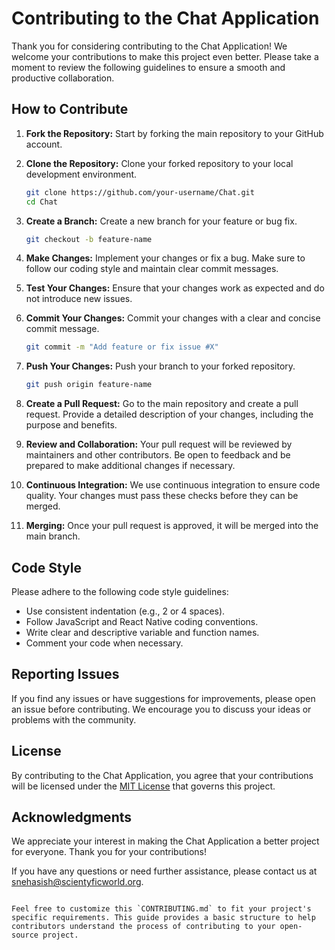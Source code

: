 # Contributing to the Chat Application

Thank you for considering contributing to the Chat Application! We welcome your contributions to make this project even better. Please take a moment to review the following guidelines to ensure a smooth and productive collaboration.

## How to Contribute

1. **Fork the Repository:** Start by forking the main repository to your GitHub account.

2. **Clone the Repository:** Clone your forked repository to your local development environment.

   ```bash
   git clone https://github.com/your-username/Chat.git
   cd Chat
   ```

3. **Create a Branch:** Create a new branch for your feature or bug fix.

   ```bash
   git checkout -b feature-name
   ```

4. **Make Changes:** Implement your changes or fix a bug. Make sure to follow our coding style and maintain clear commit messages.

5. **Test Your Changes:** Ensure that your changes work as expected and do not introduce new issues.

6. **Commit Your Changes:** Commit your changes with a clear and concise commit message.

   ```bash
   git commit -m "Add feature or fix issue #X"
   ```

7. **Push Your Changes:** Push your branch to your forked repository.

   ```bash
   git push origin feature-name
   ```

8. **Create a Pull Request:** Go to the main repository and create a pull request. Provide a detailed description of your changes, including the purpose and benefits.

9. **Review and Collaboration:** Your pull request will be reviewed by maintainers and other contributors. Be open to feedback and be prepared to make additional changes if necessary.

10. **Continuous Integration:** We use continuous integration to ensure code quality. Your changes must pass these checks before they can be merged.

11. **Merging:** Once your pull request is approved, it will be merged into the main branch.

## Code Style

Please adhere to the following code style guidelines:

- Use consistent indentation (e.g., 2 or 4 spaces).
- Follow JavaScript and React Native coding conventions.
- Write clear and descriptive variable and function names.
- Comment your code when necessary.

## Reporting Issues

If you find any issues or have suggestions for improvements, please open an issue before contributing. We encourage you to discuss your ideas or problems with the community.

## License

By contributing to the Chat Application, you agree that your contributions will be licensed under the [MIT License](LICENSE) that governs this project.

## Acknowledgments

We appreciate your interest in making the Chat Application a better project for everyone. Thank you for your contributions!

If you have any questions or need further assistance, please contact us at [snehasish@scientyficworld.org](mailto:snehasish@scientyficworld.org).
```

Feel free to customize this `CONTRIBUTING.md` to fit your project's specific requirements. This guide provides a basic structure to help contributors understand the process of contributing to your open-source project.